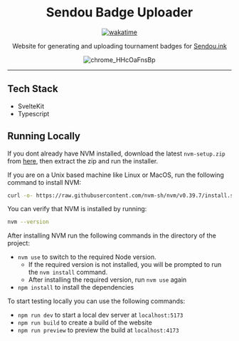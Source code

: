 <div align="center">

# Sendou Badge Uploader

[![wakatime](https://wakatime.com/badge/user/7100369a-eb08-483f-96e8-41accea7b5a0/project/03d44809-c91d-42e6-bfbc-376955a16ee7.svg)](https://wakatime.com/badge/user/7100369a-eb08-483f-96e8-41accea7b5a0/project/03d44809-c91d-42e6-bfbc-376955a16ee7)

Website for generating and uploading tournament badges for [Sendou.ink](https://sendou.ink)

![chrome_HHcOaFnsBp](https://github.com/user-attachments/assets/8dbc4068-256f-434a-b0c0-70ca710cd0d4)

</div>

---

## Tech Stack

- SvelteKit
- Typescript

## Running Locally

If you dont already have NVM installed, download the latest `nvm-setup.zip` from [here](https://github.com/coreybutler/nvm-windows/releases), then extract the zip and run the installer.

If you are on a Unix based machine like Linux or MacOS, run the following command to install NVM:

```bash
curl -o- https://raw.githubusercontent.com/nvm-sh/nvm/v0.39.7/install.sh | bash
```

You can verify that NVM is installed by running:

```bash
nvm --version
```

After installing NVM run the following commands in the directory of the project:

- `nvm use` to switch to the required Node version.
  - If the required version is not installed, you will be prompted to run the `nvm install` command.
  - After installing the required version, run `nvm use` again
- `npm install` to install the dependencies

To start testing locally you can use the following commands:

- `npm run dev` to start a local dev server at `localhost:5173`
- `npm run build` to create a build of the website
- `npm run preview` to preview the build at `localhost:4173`

